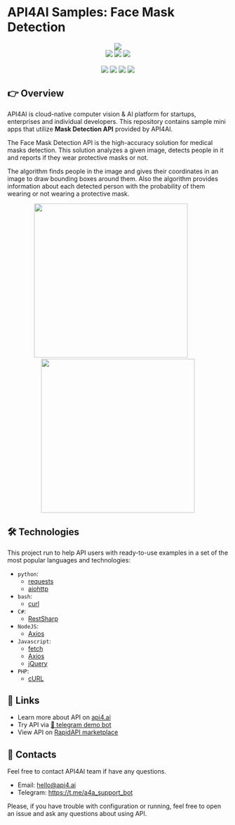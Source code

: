 # API4AI Samples: Face Mask Detection

<div align="center">
<a target="_blank" href="https://api4.ai?utm_source=med_mask_example_repo&utm_medium=readme&utm_campaign=examples"><img src="https://storage.googleapis.com/api4ai-static/logo/a4a-logo-horizontal-gradient-rectangular-bg-round-glow-small-550.png"/></a>
</div>


<div align="center">
<a target="_blank" href="https://rapidapi.com/api4ai-api4ai-default/api/masks-detection/details"><img src="https://img.shields.io/badge/View%20on%20RapidAPI-gray?logo=octopusdeploy&style=for-the-badge"/></a>
<a target="_blank" href="https://api4.ai/apis/mask-detection?utm_source=med_mask_example_repo&utm_medium=readme&utm_campaign=examples"><img src="https://img.shields.io/badge/api4.ai%20platform-fee33c?style=for-the-badge&logo=icloud&logoColor=black"/></a>
<a target="_blank" href="https://t.me/a4a_face_masks_detection_bot"><img src="https://img.shields.io/badge/-Telegram%20demo-ddd?logo=telegram&style=for-the-badge"/></a>
<br><br>
<a target="_blank" href="https://www.instagram.com/api4ai"><img src="https://img.shields.io/badge/instagram--blue?style=social&logo=instagram"/></a>
<a target="_blank" href="https://www.facebook.com/api4ai.solutions/"><img src="https://img.shields.io/badge/facebook--blue?style=social&logo=facebook"/></a>
<a target="_blank" href="https://twitter.com/Api4Ai"><img src="https://img.shields.io/badge/twitter--blue?style=social&logo=twitter"/></a>
<a target="_blank" href="https://www.linkedin.com/company/api4ai"><img src="https://img.shields.io/badge/linkedin--blue?style=social&logo=linkedin"/></a>
</div>


## 👉 Overview

API4AI is cloud-native computer vision & AI platform for startups, enterprises and individual developers. This repository contains sample mini apps that utilize **Mask Detection API** provided by API4AI.

The Face Mask Detection API is the high-accuracy solution for medical masks detection. This solution analyzes a given image, detects people in it and reports if they wear protective masks or not.

The algorithm finds people in the image and gives their coordinates in an image to draw bounding boxes around them. Also the algorithm provides information about each detected person with the probability of them wearing or not wearing a protective mask.

<div align="center">
<img width="350" src="https://storage.googleapis.com/api4ai-static/visuals/masks_detection_2.jpg"/>
&nbsp;&nbsp;&nbsp;&nbsp;&nbsp;&nbsp;&nbsp;
<img width="350" src="https://storage.googleapis.com/api4ai-static/visuals/masks_detection_3.jpg"/>
</div>


## 🛠 Technologies

This project run to help API users with ready-to-use examples in a set of the most popular languages and technologies:

* `python`:
  * [requests](./python/requests)
  * [aiohttp](./python/aiohttp)
* `bash`:
  * [curl](./bash/curl)
* `C#`:
  * [RestSharp](./csharp/restsharp)
* `NodeJS`:
  * [Axios](./nodejs/axios)
* `Javascript`:
  * [fetch](./js/fetch)
  * [Axios](./js/axios)
  * [jQuery](./js/jquery)
* `PHP`:
  * [cURL](./php/curl)


## 🔗 Links

* Learn more about API on [api4.ai](https://api4.ai/docs/mask-detection?utm_source=med_mask_example_repo&utm_medium=readme&utm_campaign=examples)
* Try API via [🤖 telegram demo bot](https://t.me/a4a_face_masks_detection_bot)
* View API on [RapidAPI marketplace](https://rapidapi.com/api4ai-api4ai-default/api/masks-detection/details)


## 📩 Contacts

Feel free to contact API4AI team if have any questions.

* Email: hello@api4.ai
* Telegram: https://t.me/a4a_support_bot

Please, if you have trouble with configuration or running, feel free to open an issue and ask any questions about using API.
